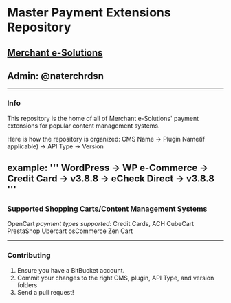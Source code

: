 # Master Payment Extensions Repository 
## [Merchant e-Solutions](http://merchante-solutions.com)
## Admin: @naterchrdsn

----

### Info

This repository is the home of all of Merchant e-Solutions' payment extensions for popular content management systems.

Here is how the repository is organized:
CMS Name -> Plugin Name(if applicable) -> API Type -> Version

example:
'''
WordPress
     -> WP e-Commerce
               -> Credit Card -> v3.8.8
               -> eCheck Direct -> v3.8.8
'''
----

### Supported Shopping Carts/Content Management Systems

OpenCart
  *payment types supported:* Credit Cards, ACH
CubeCart
PrestaShop
Ubercart
osCommerce
Zen Cart

----

### Contributing

1. Ensure you have a BitBucket account.
2. Commit your changes to the right CMS, plugin, API Type, and version folders
3. Send a pull request!
